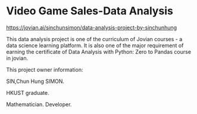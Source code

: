 # Video Game Sales-Data Analysis

https://jovian.ai/sinchunsimon/data-analysis-project-by-sinchunhung

This data analysis project is one of the curriculum of Jovian courses - a data science learning platform. It is also one of the major requirement of earning the certificate of Data Analysis with Python: Zero to Pandas course in jovian. 

This project owner information: 

SIN,Chun Hung SIMON. 

HKUST graduate.

Mathematician. Developer. 

